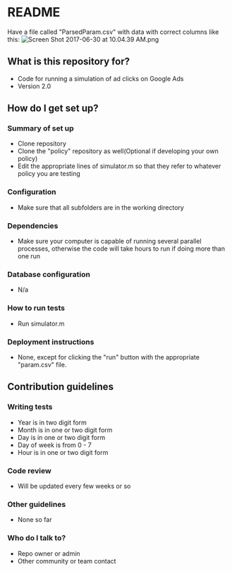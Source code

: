 # README #

Have a file called "ParsedParam.csv" with data with correct columns like this: 
![Screen Shot 2017-06-30 at 10.04.39 AM.png](https://bitbucket.org/repo/4p8RaKL/images/3586646550-Screen%20Shot%202017-06-30%20at%2010.04.39%20AM.png)

## What is this repository for? ##

* Code for running a simulation of ad clicks on Google Ads 
* Version 2.0


## How do I get set up? ##

### Summary of set up ###
* Clone repository
* Clone the "policy" repository as well(Optional if developing your own policy) 
* Edit the appropriate lines of simulator.m so that they refer to whatever policy you are testing
### Configuration ###
* Make sure that all subfolders are in the working directory 
### Dependencies ###
* Make sure your computer is capable of running several parallel processes, otherwise the code will take hours to run if doing more than one run
### Database configuration ###
* N/a
### How to run tests ###
* Run simulator.m
### Deployment instructions ###
* None, except for clicking the "run" button with the appropriate "param.csv" file. 

## Contribution guidelines ##

### Writing tests ###
* Year is in two digit form
* Month is in one or two digit form
* Day is in one or two digit form 
* Day of week is from 0 - 7 
* Hour is in one or two digit form 
### Code review ###
* Will be updated every few weeks or so 

### Other guidelines ###
* None so far 

### Who do I talk to? ###

* Repo owner or admin
* Other community or team contact